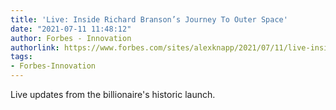 ```yaml
---
title: 'Live: Inside Richard Branson’s Journey To Outer Space'
date: "2021-07-11 11:48:12"
author: Forbes - Innovation
authorlink: https://www.forbes.com/sites/alexknapp/2021/07/11/live-inside-richard-bransons-journey-to-outer-space/
tags:
- Forbes-Innovation
---
```

Live updates from the billionaire's historic launch.